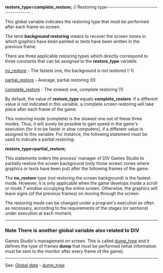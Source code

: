 **restore_type=complete_restore;** // Restoring type---------------------------------------
.

This global variable indicates the restoring type that must be performed after each frame on screen.

The term **background restoring** means to recover the screen zones in which graphics have been painted or texts have been written in the previous frame. 

There are three applicable restoring types which directly correspond to three constants that can be assigned to the **restore_type** variable.

[no_restore](no_restore.md)       - The fastest one, the background is not restored (-1)

[partial_restore](partial_restore.md)  - Average, partial restoring (0)

[complete_restore](complete_restore.md) - The slowest one, complete restoring (1)


By default, the value of **restore_type** equals **complete_restore**. If a different value is not indicated in this variable, a complete screen restoring will take place after each frame of the game.

This restoring mode (complete) is the slowest one out of these three modes. Thus, it will surely be possible to gain speed in the game's execution (for it to be faster in slow computers), if a different value is assigned to this variable.
For instance, the following statement must be used to indicate a partial restoring:

  **restore_type=partial_restore;**

This statements orders the process' manager of DIV Games
Studio to partially restore the screen background (only those screen zones where graphics or texts have been put) after the following frames of the game.

The **no_restore** type (not restoring the screen background) is the fastest mode. However, it is only applicable when the game develops inside a scroll or mode 7 window occupying the entire screen. Otherwise, the graphics will leave signs (of the previous frames) on moving through the screen.

The restoring mode can be changed under a program's execution as often as necessary, according to the requirements of the stages (or sections) under execution at each moment.

---------------------------------------


### Note There is another global variable also related to DIV
Games Studio's management on screen. This is called [dump_type](global_dump_type.md) and it defines the 
type of frames **dump** that must be performed (what information
must be sent to the monitor after every frame of the game).

---------------------------------------
See: [Global data](predefined_global_data.md) - [dump_type](global_dump_type.md)

